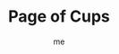 ---
# basics
title     		 : "Page of Cups"
token					 : 'cups-11'
card_type			 : '' # major, minor, court
layout				 : "tarot-card"
author    		 : 'me'
one_liner 		 : ""
alt_names			 : ['Princess of Cups', 'Daughter of Horns']
images				 : ['/assets/images/tarot/rws/rw-cups-11.jpg']
keywords			 : ['enthusiasm', 'first impressions', 'romanticism', 'superficiality']
url						 : 'tarot/cards/cups-11'
aliases				 : []

# password: 'foolish journey'
dropbox				 : 'https://www.dropbox.com/sh/6772thvq6ta6znf/AADW_1gamXeA0wFNI-1ckLbIa?dl=0'

personality    : "The Page of Wands can represent anyone who wants to or needs to learn (Page) more about love or spirituality (Cups). Though eager to make a good impression, The Page may lack the experience or information needed to handle new love or new faith with grace and confidence. He or she may overcompensate for this with over-the-top gestures and fanatical zeal."

meaning_light  : "Showing your emotions freely. Throwing yourself into romance. Nursing a secret crush. Indulging in romantic fantasy. Starting a new relationship. Recalling your first love. Experiencing love for the first time. Converting to a new religion."

meaning_shadow : "Mistaking a crush for true love. Reading romantic intention into innocent action. Frantically trying to impress others. Indulging in overly-sweet sentimentality. Pretending to more romantic or spiritual experience than you possess."

# more detail
correspondence_element 			: "Earth"
correspondence_affirmation 	: "I am ready to embrace love and Spirit."
correspondence_story 				: "The main character has a 'fish out of water' experience, leaving him or her feeling uncertain and awkward."

advice_relationships 	 : "Fools rush in. Don’t mistake the heady rush of infatuation for the enduring stability of true love. Why rush? You’ve got plenty of time to decide what works (and doesn’t work) for you.  Before making commitments, learn the ropes."

advice_work 					 : "Be indulgent of beginners and channel their enthusiasm into useful projects. Be wary of those who overstate their skills. Keep your own skills sharp by pursuing every opportunity to be a student. Generate change by embodying enthusiasm."

advice_spirituality 	 : "Embrace a new faith. In addition to pursuing what feels right, plumb the depths. Invest time pursuing the roots of your spiritual practice. Become well-grounded in what you believe, so you’ll be well-prepared to explain your practice to others."

advice_personal_growth : "A gung-ho spirit goes a long way; be sure to pair it with due diligence. Pair your enthusiasm with practical preparation, and you’ll find yourself maturing at a surprising rate."

advice_fortune_telling : "This card represents a young man or woman with a watery, dreamy demeanor, likely born a Libra, Scorpio, or Sagittarius, who wants to start a new relationship with you."

questions	: ["How worried are you that others will see you as foolish or inexperienced?", "To what extent can you be honest about your lack of experience in love and faith?", "How can you maintain enthusiasm over time?", "How might you recapture your own sense of wonder at the surprises served up by daily life?"]

# referenced in the symbols.toml data file
symbols	  : ['page', 'cups', 'fish']

# metadata
suppress_topnav : true
related_cards 	: []

---